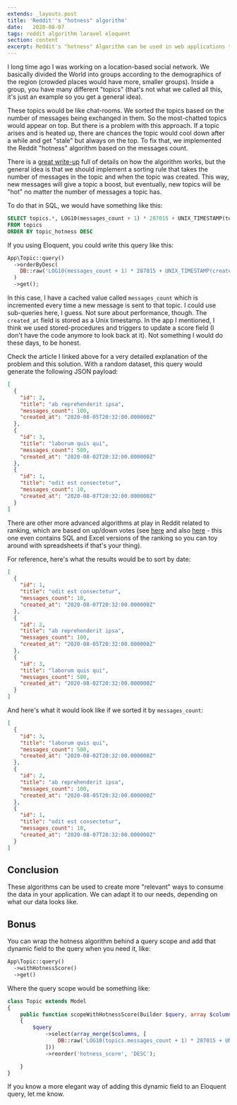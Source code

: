 ```yaml
---
extends: _layouts.post
title: 'Reddit''s "hotness" algorithm'
date:   2020-08-07
tags: reddit algorithm laravel eloquent
section: content
excerpt: Reddit's "hotness" Algorithm can be used in web applications to generate the feeling of "trends" in many different scenarios. Here's how to implement it in Laravel with Eloquent and a Relational Database.
---
```


I long time ago I was working on a location-based social network. We basically divided the World into groups according to the demographics of the region (crowded places would have more, smaller groups). Inside a group, you have many different "topics" (that's not what we called all this, it's just an example so you get a general idea).

These topics would be like chat-rooms. We sorted the topics based on the number of messages being exchanged in them. So the most-chatted topics would appear on top. But there is a problem with this approach. If a topic arises and is heated up, there are chances the topic would cool down after a while and get "stale" but always on the top. To fix that, we implemented the Reddit "hotness" algorithm based on the messages count.

There is a [great write-up](restfulmvc.com/reddit-algorithm.shtml) full of details on how the algorithm works, but the general idea is that we should implement a sorting rule that takes the number of messages in the topic and when the topic was created. This way, new messages will give a topic a boost, but eventually, new topics will be "hot" no matter the number of messages a topic has.

To do that in SQL, we would have something like this:

```sql
SELECT topics.*, LOG10(messages_count + 1) * 287015 + UNIX_TIMESTAMP(topics.created_at) AS topic_hotness
FROM topics
ORDER BY topic_hotness DESC
```

If you using Eloquent, you could write this query like this:

```php
App\Topic::query()
  ->orderByDesc(
    DB::raw('LOG10(messages_count + 1) * 287015 + UNIX_TIMESTAMP(created_at)')
  )
  ->get();
```

In this case, I have a cached value called `messages_count` which is incremented every time a new message is sent to that topic. I could use sub-queries here, I guess. Not sure about performance, though. The `created_at` field is stored as a Unix timestamp. In the app I mentioned, I think we used stored-procedures and triggers to update a score field (I don't have the code anymore to look back at it). Not something I would do these days, to be honest.

Check the article I linked above for a very detailed explanation of the problem and this solution. With a random dataset, this query would generate the following JSON payload:

```json
[
  {
    "id": 2,
    "title": "ab reprehenderit ipsa",
    "messages_count": 100,
    "created_at": "2020-08-05T20:32:00.000000Z"
  },
  {
    "id": 3,
    "title": "laborum quis qui",
    "messages_count": 500,
    "created_at": "2020-08-02T20:32:00.000000Z"
  },
  {
    "id": 1,
    "title": "odit est consectetur",
    "messages_count": 10,
    "created_at": "2020-08-07T20:32:00.000000Z"
  }
]
```

There are other more advanced algorithms at play in Reddit related to ranking, which are based on up/down votes (see [here](https://medium.com/hacking-and-gonzo/how-reddit-ranking-algorithms-work-ef111e33d0d9) and also [here](https://www.evanmiller.org/how-not-to-sort-by-average-rating.html) - this one even contains SQL and Excel versions of the ranking so you can toy around with spreadsheets if that's your thing).

For reference, here's what the results would be to sort by date:

```json
[
  {
    "id": 1,
    "title": "odit est consectetur",
    "messages_count": 10,
    "created_at": "2020-08-07T20:32:00.000000Z"
  },
  {
    "id": 2,
    "title": "ab reprehenderit ipsa",
    "messages_count": 100,
    "created_at": "2020-08-05T20:32:00.000000Z"
  },
  {
    "id": 3,
    "title": "laborum quis qui",
    "messages_count": 500,
    "created_at": "2020-08-02T20:32:00.000000Z"
  }
]
```

And here's what it would look like if we sorted it by `messages_count`:

```json
[
  {
    "id": 3,
    "title": "laborum quis qui",
    "messages_count": 500,
    "created_at": "2020-08-02T20:32:00.000000Z"
  },
  {
    "id": 2,
    "title": "ab reprehenderit ipsa",
    "messages_count": 100,
    "created_at": "2020-08-05T20:32:00.000000Z"
  },
  {
    "id": 1,
    "title": "odit est consectetur",
    "messages_count": 10,
    "created_at": "2020-08-07T20:32:00.000000Z"
  }
]
```

## Conclusion

These algorithms can be used to create more "relevant" ways to consume the data in your application. We can adapt it to our needs, depending on what our data looks like.

## Bonus

You can wrap the hotness algorithm behind a query scope and add that dynamic field to the query when you need it, like:

```php
App\Topic::query()
  ->withHotnessScore()
  ->get()
```

Where the query scope would be something like:

```php
class Topic extends Model
{
    public function scopeWithHotnessScore(Builder $query, array $columns = ['topics.*'])
    {
        $query
            ->select(array_merge($columns, [
                DB::raw('LOG10(topics.messages_count + 1) * 287015 + UNIX_TIMESTAMP(topics.created_at) as hotness_score'),
            ]))
            ->reorder('hotness_score', 'DESC');

    }
}
```

If you know a more elegant way of adding this dynamic field to an Eloquent query, let me know.
